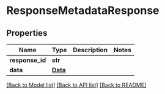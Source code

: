 # ResponseMetadataResponse

## Properties
Name | Type | Description | Notes
------------ | ------------- | ------------- | -------------
**response_id** | **str** |  | 
**data** | [**Data**](Data.md) |  | 

[[Back to Model list]](../README.md#documentation-for-models) [[Back to API list]](../README.md#documentation-for-api-endpoints) [[Back to README]](../README.md)


